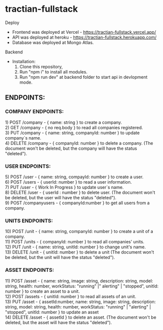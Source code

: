 # tractian-fullstack

Deploy
- Frontend was deployed at Vercel - https://tractian-fullstack.vercel.app/
- API was deployed at heroku - https://tractian-fullstack.herokuapp.com/
- Database was deployed at Mongo Atlas.

Backend

- Installation:
  1) Clone this repository,
  2) Run "npm i" to install all modules.
  3) Run "npm run dev" at backend folder to start api in devlopment mode.

<h2>ENDPOINTS:</h2>
     <h3><strong>COMPANY ENDPOINTS:</strong></h3>
      1) POST /company - { name: string } to create a company. </br>
      2) GET /company - { no req.body } to read all companies registered. </br>
      3) PUT /company - { name: string, companyId: number } to update company`s name. </br>
      4) DELETE /company - { companyId: number } to delete a company. (The document won't be deleted, but the company will have the status "deleted"). </br>
    <h3><strong>USER ENDPOINTS:</strong></h3>
    5) POST /user - { name: string, compayId: number } to create a user. </br>
    6) POST /users - { userId: number } to read a user information. </br>
    7) PUT /user - { Work In Progress } to update user`s name. </br>
    8) DELETE /user - { userId : number } to delete user. (The document won't be deleted, but the user will have the status "deleted"). </br>
    9) POST /companyusers - { companyId:number } to get all users from a company.
    <h3><strong>UNITS ENDPOINTS:</strong></h3>
    10) POST /unit - { name: string, companyId: number } to create a unit of a company.</br>
    11) POST /units - { companyId: number } to read all companies' units.</br>
    12) PUT /unit - { name: string, unitId: number } to change unit's name.</br>
    13) DELETE /unit - { unitId: number } to delete a unit (The document won't be deleted, but the unit will have the status "deleted").</br>
    <h3><strong>ASSET ENDPOINTS:</strong></h3>
    11) POST /asset - { name: string, image: string, description: string, model: string, health: number, workStatus: "running" |" alerting" | "stopped",   unitId: number } to create an asset to a unit. </br>
    12) POST /assets - { unitId: number } to read all assets of an unit. </br>
    13) PUT /asset - { assetId:number, name: string, image: string, description: string, model: string, health: number,  workStatus: "running" | "alerting" | "stopped", unitId: number } to update an asset</br>
    14) DELETE /asset - { assetId } to delete an asset. (The document won't be deleted, but the asset will have the status "deleted").</br>
    

